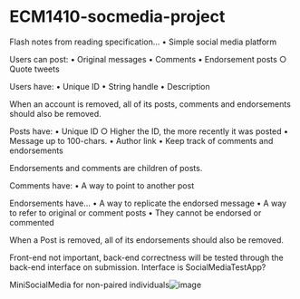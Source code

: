 # ECM1410-socmedia-project

Flash notes from reading specification…
	• Simple social media platform

Users can post:
	• Original messages
	• Comments
	• Endorsement posts
		○ Quote tweets

Users have:
	• Unique ID
	• String handle
	• Description

When an account is removed, all of its posts, comments and endorsements should also be removed.

Posts have:
	• Unique ID
		○ Higher the ID, the more recently it was posted
	• Message up to 100-chars.
	• Author link
	• Keep track of comments and endorsements

Endorsements and comments are children of posts.

Comments have:
	• A way to point to another post

Endorsements have…
	• A way to replicate the endorsed message 
	• A way to refer to original or comment posts
	• They cannot be endorsed or commented

When a Post is removed, all of its endorsements should also be removed.

Front-end not important, back-end correctness will be tested through the back-end interface on submission. Interface is SocialMediaTestApp?

MiniSocialMedia for non-paired individuals![image](https://user-images.githubusercontent.com/33805873/223468520-9a184feb-dceb-4c4a-9366-7d5bde695563.png)

